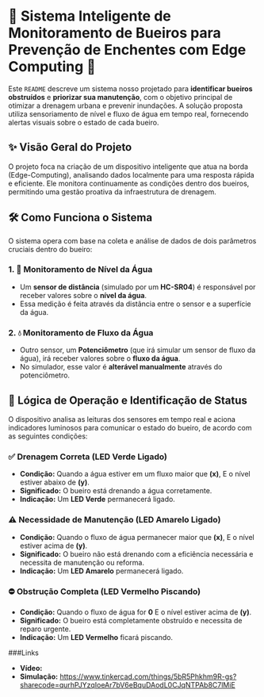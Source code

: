 # 🌊 Sistema Inteligente de Monitoramento de Bueiros para Prevenção de Enchentes com Edge Computing 🚦

Este `README` descreve um sistema nosso projetado para **identificar bueiros obstruídos** e **priorizar sua manutenção**, com o objetivo principal de otimizar a drenagem urbana e prevenir inundações. A solução proposta utiliza sensoriamento de nível e fluxo de água em tempo real, fornecendo alertas visuais sobre o estado de cada bueiro.

## ✨ Visão Geral do Projeto
O projeto foca na criação de um dispositivo inteligente que atua na borda (Edge-Computing), analisando dados localmente para uma resposta rápida e eficiente. Ele monitora continuamente as condições dentro dos bueiros, permitindo uma gestão proativa da infraestrutura de drenagem.


## 🛠️ Como Funciona o Sistema
O sistema opera com base na coleta e análise de dados de dois parâmetros cruciais dentro do bueiro:

### 1. 📏 Monitoramento de Nível da Água
* Um **sensor de distância** (simulado por um **HC-SR04**) é responsável por receber valores sobre o **nível da água**.
* Essa medição é feita através da distância entre o sensor e a superfície da água.

### 2. 💧 Monitoramento de Fluxo da Água
* Outro sensor, um **Potenciômetro** (que irá simular um sensor de fluxo da água), irá receber valores sobre o **fluxo da água**.
* No simulador, esse valor é **alterável manualmente** através do potenciômetro.


## 🚦 Lógica de Operação e Identificação de Status
O dispositivo analisa as leituras dos sensores em tempo real e aciona indicadores luminosos para comunicar o estado do bueiro, de acordo com as seguintes condições:

### ✅ Drenagem Correta (LED Verde Ligado)
* **Condição:** Quando a água estiver em um fluxo maior que **(x)**, E o nível estiver abaixo de **(y)**.
* **Significado:** O bueiro está drenando a água corretamente.
* **Indicação:** Um **LED Verde** permanecerá ligado.

### ⚠️ Necessidade de Manutenção (LED Amarelo Ligado)
* **Condição:** Quando o fluxo de água permanecer maior que **(x)**, E o nível estiver acima de **(y)**.
* **Significado:** O bueiro não está drenando com a eficiência necessária e necessita de manutenção ou reforma.
* **Indicação:** Um **LED Amarelo** permanecerá ligado.

### ⛔ Obstrução Completa (LED Vermelho Piscando)
* **Condição:** Quando o fluxo de água for **0** E o nível estiver acima de **(y)**.
* **Significado:** O bueiro está completamente obstruído e necessita de reparo urgente.
* **Indicação:** Um **LED Vermelho** ficará piscando.
  
###Links
* **Vídeo:**
* **Simulação:** https://www.tinkercad.com/things/5bR5Phkhm9R-gs?sharecode=qurhPJYzqIoeAr7bV6eBquDAodL0CJqNTPAb8C7lMiE
